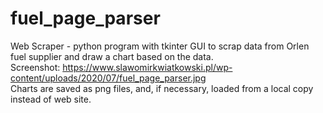 # fuel_page_parser
Web Scraper - python program with tkinter GUI to scrap data from Orlen fuel supplier and draw a chart based on the data.</br>
Screenshot: https://www.slawomirkwiatkowski.pl/wp-content/uploads/2020/07/fuel_page_parser.jpg </br>
Charts are saved as png files, and, if necessary, loaded from a local copy instead of web site.
